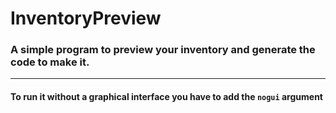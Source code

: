 # InventoryPreview

### A simple program to preview your inventory and generate the code to make it.

---

#### To run it without a graphical interface you have to add the `nogui` argument